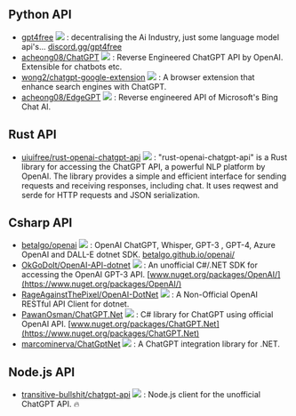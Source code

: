 ## Python API
+ [gpt4free](https://github.com/xtekky/gpt4free) ![](https://img.shields.io/github/stars/xtekky/gpt4free?style=social) : decentralising the Ai Industry, just some language model api's... [discord.gg/gpt4free](https://discord.gg/gpt4free)
+ [acheong08/ChatGPT](https://github.com/acheong08/ChatGPT) ![](https://img.shields.io/github/stars/acheong08/ChatGPT?style=social) : Reverse Engineered ChatGPT API by OpenAI. Extensible for chatbots etc.
+ [wong2/chatgpt-google-extension](https://github.com/wong2/chatgpt-google-extension) ![](https://img.shields.io/github/stars/wong2/chatgpt-google-extension?style=social) : A browser extension that enhance search engines with ChatGPT.
+ [acheong08/EdgeGPT](https://github.com/acheong08/EdgeGPT) ![](https://img.shields.io/github/stars/acheong08/EdgeGPT?style=social) : Reverse engineered API of Microsoft's Bing Chat AI.

## Rust API
+ [uiuifree/rust-openai-chatgpt-api](https://github.com/uiuifree/rust-openai-chatgpt-api) ![](https://img.shields.io/github/stars/uiuifree/rust-openai-chatgpt-api?style=social) : "rust-openai-chatgpt-api" is a Rust library for accessing the ChatGPT API, a powerful NLP platform by OpenAI. The library provides a simple and efficient interface for sending requests and receiving responses, including chat. It uses reqwest and serde for HTTP requests and JSON serialization.

## Csharp API
+ [betalgo/openai](https://github.com/betalgo/openai) ![](https://img.shields.io/github/stars/betalgo/openai?style=social) : OpenAI ChatGPT, Whisper, GPT-3 , GPT-4, Azure OpenAI and DALL-E dotnet SDK. [betalgo.github.io/openai/](https://betalgo.github.io/openai/)
+ [OkGoDoIt/OpenAI-API-dotnet](https://github.com/OkGoDoIt/OpenAI-API-dotnet) ![](https://img.shields.io/github/stars/OkGoDoIt/OpenAI-API-dotnet?style=social) : An unofficial C#/.NET SDK for accessing the OpenAI GPT-3 API. [www.nuget.org/packages/OpenAI/](https://www.nuget.org/packages/OpenAI/)
+ [RageAgainstThePixel/OpenAI-DotNet](https://github.com/RageAgainstThePixel/OpenAI-DotNet) ![](https://img.shields.io/github/stars/RageAgainstThePixel/OpenAI-DotNet?style=social) : A Non-Official OpenAI RESTful API Client for dotnet.
+ [PawanOsman/ChatGPT.Net](https://github.com/PawanOsman/ChatGPT.Net) ![](https://img.shields.io/github/stars/PawanOsman/ChatGPT.Net?style=social) : C# library for ChatGPT using official OpenAI API. [www.nuget.org/packages/ChatGPT.Net](https://www.nuget.org/packages/ChatGPT.Net)
+ [marcominerva/ChatGptNet](https://github.com/marcominerva/ChatGptNet) ![](https://img.shields.io/github/stars/marcominerva/ChatGptNet?style=social) : A ChatGPT integration library for .NET.

## Node.js API
+ [transitive-bullshit/chatgpt-api](https://github.com/transitive-bullshit/chatgpt-api) ![](https://img.shields.io/github/stars/transitive-bullshit/chatgpt-api?style=social) : Node.js client for the unofficial ChatGPT API. 🔥


